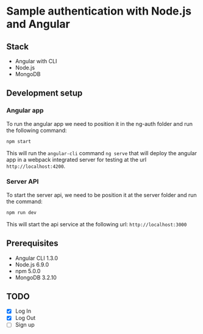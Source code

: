 # Sample authentication with Node.js and Angular

## Stack

- Angular with CLI
- Node.js
- MongoDB

## Development setup

### Angular app

To run the angular app we need to position it in the ng-auth folder and run the following command:

```bash
npm start
```

This will run the `angular-cli` command `ng serve` that will deploy the angular app in a webpack integrated server for testing at the url `http://localhost:4200`.

### Server API

To start the server api, we need to be position it at the server folder and run the command:

```bash
npm run dev
```

This will start the api service at the following url: `http://localhost:3000`

## Prerequisites

- Angular CLI 1.3.0
- Node.js 6.9.0
- npm 5.0.0
- MongoDB 3.2.10

## TODO

- [x] Log In
- [x] Log Out
- [ ] Sign up
